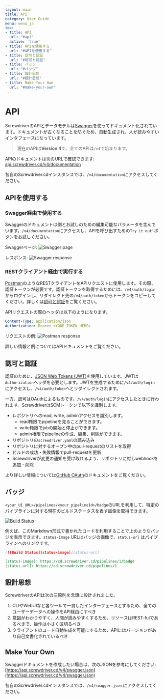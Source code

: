 ```yaml
---
layout: main
title: API
category: User Guide
menu: menu_ja
toc:
- title: API
  url: "#api"
  active: 'true'
- title: APIを使用する
  url: "#APIを使用する"
- title: 認可と認証
  url: "#認可と認証"
- title: バッジ
  url: "#バッジ"
- title: 設計思想
  url: "#設計思想"
- title: Make Your Own
  url: "#make-your-own"
---
```


# API

ScrewdriverのAPIとデータモデルは[Swagger](http://swagger.io/)を使ってドキュメント化されています。ドキュメントが古くなることを防ぐため、自動生成され、人が読みやすいインタフェースになっています。

> 現在のAPIは**Version 4**で、全てのAPIは`/v4`で始まります。

APIのドキュメントは次のURLで確認できます: [api.screwdriver.cd/v4/documentation](https://api.screwdriver.cd/v4/documentation)

各自のScrewdriver.cdインスタンスでは、`/v4/documentation`にアクセスしてください。

## APIを使用する

### Swagger経由で使用する

Swaggerのドキュメントは例とお試しのための編集可能なパラメータを含んでいます。`/v4/documentation`にアクセスし、APIを呼び出すための`Try it out!`ボタンをお試しください。 

Swaggerページ:
![Swagger page](../../user-guide/assets/swagger-page.png)

レスポンス:
![Swagger response](../../user-guide/assets/swagger-response.png)

### RESTクライアント経由で実行する

[Postman](https://www.getpostman.com/)のようなRESTクライアントをAPIリクエストに使用します。その際、認証トークンが必要です。認証トークンを取得するためには、`/v4/auth/login`からログインし、リダイレクト先の`/v4/auth/token`からトークンをコピーしてください。詳しくは[認可と認証](#%E8%AA%8D%E5%8F%AF%E3%81%A8%E8%AA%8D%E8%A8%BC)をご覧ください。

APIリクエストの際のヘッダは以下のようになります。

```yaml
Content-Type: application/json
Authorization: Bearer <YOUR_TOKEN_HERE>
```

リクエストの例:
![Postman response](../../user-guide/assets/postman.png)

詳しい情報と例についてはAPIドキュメントをご覧ください。

## 認可と認証

認証のために、[JSON Web Tokens (JWT)](http://jwt.io)を使用しています。JWTは`Authorization`ヘッダを必要とします。JWTを生成するために`/v4/auth/login` にアクセスし、`/v4/auth/token`へとリダイレクトされます。

一方、認可はOAuthによるものです。`/v4/auth/login`にアクセスしたときに行われます。ScrewdriverはSCMトークンで以下を識別します。

- レポジトリへのread, write, adminアクセスを識別します。
    - read権限でpipelineを見ることができます。
    - write権限でjobの開始と停止ができます。
    - admin権限でpipelineの作成、編集、削除ができます。
- リポジトリの`screwdriver.yaml`の読み込み
- リポジトリに対するオープン中のpull-requestのリストを取得
- ビルドの成功・失敗情報でpull-requestを更新
- Screwdriverが変更の通知を受け取れるよう、リポジトリに対しwebhookを追加・削除

より詳しい情報については[GitHub OAuth](https://developer.github.com/v3/oauth/)のドキュメントをご覧ください。

## バッジ

`<your_UI_URL>/pipelines/<your_pipelineId>/badge`のURLを利用して、特定のパイプラインに対する現在のビルドステータスを表す画像を取得できます。

[![Build Status](https://cd.screwdriver.cd/pipelines/1/badge)](https://cd.screwdriver.cd/pipelines/1)

例えば、このMarkdown形式で書かれたコードを利用することで上のようなバッジを表示できます。`status-image` URLはバッジの画像で、`status-url` はパイプラインへのリンクです。

```markdown
[![Build Status][status-image]][status-url]

[status-image]: https://cd.screwdriver.cd/pipelines/1/badge
[status-url]: https://cd.screwdriver.cd/pipelines/1
```

## 設計思想

ScrewdriverのAPIは次の三原則を念頭に設計されました。

1. CLIやWebUIなど各ツールで一貫したインターフェースとするため、全てのユーザーデータへの操作をAPI経由にすべき
2. 意図がわかりやすく、人間が読みやすくするため、リソースはREST-fulであるべきで、操作は小さく区切るべき
3. クライアントのコード自動生成を可能にするため、APIにはバージョンがあり自己文書化されているべき

## Make Your Own

Swaggerドキュメントを作成したい場合は、次のJSONを参考にしてください:
 [https://api.screwdriver.cd/v4/swagger.json](https://api.screwdriver.cd/v4/swagger.json)

各自のScrewdriver.cdインスタンスでは、`/v4/swagger.json` にアクセスしてください。
